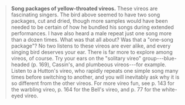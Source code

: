 > **Song packages of yellow-throated vireos.** These vireos are
> fascinating singers. The bird above seemed to have two song packages,
> cut and dried, though more samples would have been needed to be
> certain of how he bundled his songs during extended performances. I
> have also heard a male repeat just one song more than a dozen times.
> What was that all about? Was that a "one-song package"? No two listens
> to these vireos are ever alike, and every singing bird deserves your
> ear. There is far more to explore among vireos, of course. Try your
> ears on the "solitary vireo" group---blue-headed (p. 169), Cassin's,
> and plumbeous vireos---for example. Listen to a Hutton's vireo, who
> rapidly repeats one simple song many times before switching to
> another, and you will inevitably ask why it is so different from the
> other vireos. For more vireo fun, see p. 143 for the warbling vireo,
> p. 164 for the Bell's vireo, and p. 77 for the white-eyed vireo.
